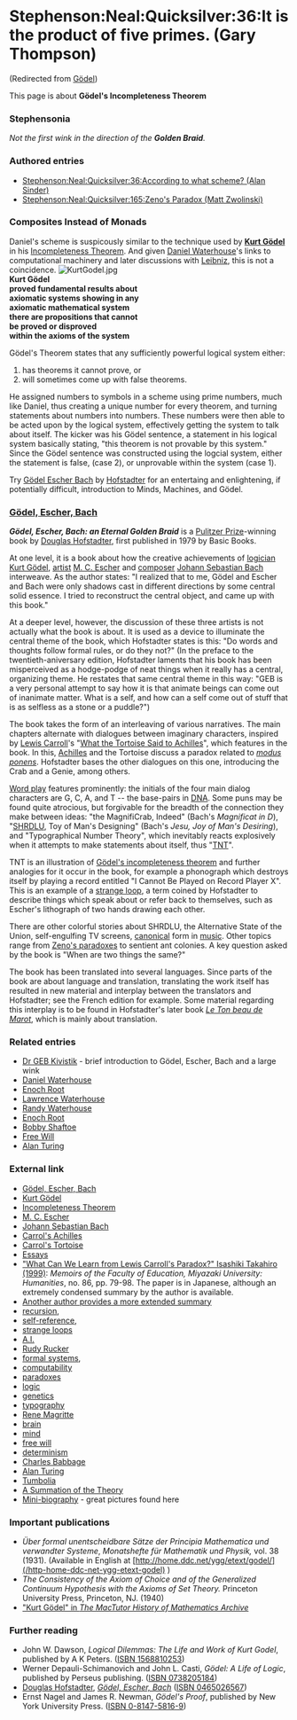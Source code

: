 
# Stephenson:Neal:Quicksilver:36:It is the product of five primes. (Gary Thompson)

(Redirected from [Gödel](/gödel))

This page is about **Gödel's Incompleteness Theorem**
### Stephensonia


*Not the first wink in the direction of the **Golden Braid**.* 

### Authored entries


* [Stephenson:Neal:Quicksilver:36:According to what scheme? (Alan Sinder)](/stephenson-neal-quicksilver-36-according-to-what-scheme-alan-sinder)
* [Stephenson:Neal:Quicksilver:165:Zeno's Paradox (Matt Zwolinski)](/stephenson-neal-quicksilver-165-zeno-s-paradox-matt-zwolinski)


### Composites Instead of Monads


Daniel's scheme is suspicously similar to the technique used by **[Kurt Gödel](/http-en-wikipedia-org-wiki-kurt-gödel)** in his [Incompleteness Theorem](/http-en-wikipedia-org-wiki-gödel-s-incompleteness-theorem). And given [Daniel Waterhouse](/daniel-waterhouse)'s links to computational machinery and later discussions with [Leibniz](/leibniz), this is not a coincidence. ![KurtGodel.jpg](/https://web.archive.org/web/20060725171449im_/http://upload.wikimedia.org/wikipedia/nl/7/70/KurtGodel.jpg)  
**Kurt Gödel  
proved fundamental results about  
axiomatic systems showing in any  
axiomatic mathematical system  
there are propositions that cannot  
be proved or disproved  
within the axioms of the system**

Gödel's Theorem states that any sufficiently powerful logical system either:
1. has theorems it cannot prove, or
2. will sometimes come up with false theorems.


He assigned numbers to symbols in a scheme using prime numbers, much like Daniel, thus creating a unique number for every theorem, and turning statements about numbers into numbers. These numbers were then able to be acted upon by the logical system, effectively getting the system to talk about itself. The kicker was his Gödel sentence, a statement in his logical system basically stating, "this theorem is not provable by this system." Since the Gödel sentence was constructed using the logcial system, either the statement is false, (case 2), or unprovable within the system (case 1).

Try [Gödel Escher Bach](/http-www-amazon-com-exec-obidos-tg-detail-0465026567-104-8179311-5812717-v-glance) by [Hofstadter](/http-en-wikipedia-org-wiki-douglas-hofstadter) for an entertaing and enlightening, if potentially difficult, introduction to Minds, Machines, and Gödel.

### [Gödel, Escher, Bach](/http-en-wikipedia-org-wiki-gödel-escher-bach)


***Gödel, Escher, Bach: an Eternal Golden Braid*** is a [Pulitzer Prize](/http-en-wikipedia-org-wiki-pulitzer-prize)-winning book by [Douglas Hofstadter](/http-en-wikipedia-org-wiki-douglas-hofstadter), first published in 1979 by Basic Books.

At one level, it is a book about how the creative achievements of [logician](/http-en-wikipedia-org-wiki-logic) [Kurt Gödel](/http-en-wikipedia-org-wiki-kurt-gödel), [artist](/http-en-wikipedia-org-wiki-artist) [M. C. Escher](/http-en-wikipedia-org-wiki-m-c-escher) and [composer](/http-en-wikipedia-org-wiki-composer) [Johann Sebastian Bach](/http-en-wikipedia-org-wiki-johann-sebastian-bach) interweave. As the author states: "I realized that to me, Gödel and Escher and Bach were only shadows cast in different directions by some central solid essence. I tried to reconstruct the central object, and came up with this book."

At a deeper level, however, the discussion of these three artists is not actually what the book is about. It is used as a device to illuminate the central theme of the book, which Hofstadter states is this: "Do words and thoughts follow formal rules, or do they not?" (In the preface to the twentieth-aniversary edition, Hofstadter laments that his book has been misperceived as a hodge-podge of neat things when it really has a central, organizing theme. He restates that same central theme in this way: "GEB is a very personal attempt to say how it is that animate beings can come out of inanimate matter. What is a self, and how can a self come out of stuff that is as selfless as a stone or a puddle?")

The book takes the form of an interleaving of various narratives. The main chapters alternate with dialogues between imaginary characters, inspired by [Lewis Carroll](/http-en-wikipedia-org-wiki-lewis-carroll)'s "[What the Tortoise Said to Achilles](/http-en-wikipedia-org-wiki-what-the-tortoise-said-to-achilles)", which features in the book. In this, [Achilles](/http-en-wikipedia-org-wiki-achilles) and the Tortoise discuss a paradox related to *[modus ponens](/http-en-wikipedia-org-wiki-modus-ponens)*. Hofstadter bases the other dialogues on this one, introducing the Crab and a Genie, among others.

[Word play](/http-en-wikipedia-org-wiki-word-play) features prominently: the initials of the four main dialog characters are G, C, A, and T -- the base-pairs in [DNA](/http-en-wikipedia-org-wiki-dna). Some puns may be found quite atrocious, but forgivable for the breadth of the connection they make between ideas: "the MagnifiCrab, Indeed" (Bach's *Magnificat in D*), "[SHRDLU](/http-en-wikipedia-org-wiki-shrdlu), Toy of Man's Designing" (Bach's *Jesu, Joy of Man's Desiring*), and "Typographical Number Theory", which inevitably reacts explosively when it attempts to make statements about itself, thus "[TNT](/http-en-wikipedia-org-wiki-trinitrotoluene)".

TNT is an illustration of [Gödel's incompleteness theorem](/http-en-wikipedia-org-wiki-gödel-s-incompleteness-theorem) and further analogies for it occur in the book, for example a phonograph which destroys itself by playing a record entitled "I Cannot Be Played on Record Player X". This is an example of a [strange loop](/http-en-wikipedia-org-wiki-strange-loop), a term coined by Hofstadter to describe things which speak about or refer back to themselves, such as Escher's lithograph of two hands drawing each other.

There are other colorful stories about SHRDLU, the Alternative State of the Union, self-engulfing TV screens, [canonical](/http-en-wikipedia-org-wiki-canon-music) form in [music](/http-en-wikipedia-org-wiki-music). Other topics range from [Zeno's paradoxes](/http-en-wikipedia-org-wiki-zeno-s-paradoxes) to sentient ant colonies. A key question asked by the book is "When are two things the same?"

The book has been translated into several languages. Since parts of the book are about language and translation, translating the work itself has resulted in new material and interplay between the translators and Hofstadter; see the French edition for example. Some material regarding this interplay is to be found in Hofstadter's later book *[Le Ton beau de Marot](/http-en-wikipedia-org-wiki-le-ton-beau-de-marot)*, which is mainly about translation.

### Related entries


* [Dr GEB Kivistik](/dr-geb-kivistik) - brief introduction to Gödel, Escher, Bach and a large wink
* [Daniel Waterhouse](/daniel-waterhouse)
* [Enoch Root](/enoch-root)
* [Lawrence Waterhouse](/lawrence-waterhouse)
* [Randy Waterhouse](/stephenson-neal-cryptonomicon-randy-waterhouse)
* [Enoch Root](/stephenson-neal-quicksilver-enoch-root)
* [Bobby Shaftoe](/bobby-shaftoe)
* [Free Will](/free-will)
* [Alan Turing](/alan-turing)


### External link


* [Gödel, Escher, Bach](/http-en-wikipedia-org-wiki-gödel-escher-bach)
* [Kurt Gödel](/http-en-wikipedia-org-wiki-kurt-gödel)
* [Incompleteness Theorem](/http-en-wikipedia-org-wiki-gödel-s-incompleteness-theorem)
* [M. C. Escher](/http-en-wikipedia-org-wiki-m-c-escher)
* [Johann Sebastian Bach](/http-en-wikipedia-org-wiki-johann-sebastian-bach)
* [Carrol's Achilles](/http-www-lewiscarroll-org-achilles-html)
* [Carrol's Tortoise](/http-www-ditext-com-carroll-tortoise-html)
* [Essays](/http-home-earthlink-net-lfdean-carroll-essays-achilles-html)
* ["What Can We Learn from Lewis Carroll's Paradox?" Isashiki Takahiro (1999)](/http-www-miyazaki-u-ac-jp-e02702u-papers-eng-carroll-html): *Memoirs of the Faculty of Education, Miyazaki University: Humanities*, no. 86, pp. 79-98. The paper is in Japanese, although an extremely condensed summary by the author is available.
* [Another author provides a more extended summary](/http-homepage2-nifty-com-workshop-alice-click-m-t-html)
* [recursion](/http-en-wikipedia-org-wiki-recursion),
* [self-reference](/http-en-wikipedia-org-wiki-self-reference),
* [strange loops](/http-en-wikipedia-org-wiki-strange-loops)
* [A.I.](/http-en-wikipedia-org-wiki-artificial-intelligence)
* [Rudy Rucker](/http-en-wikipedia-org-wiki-rudy-rucker)
* [formal systems](/http-en-wikipedia-org-wiki-formal-systems),
* [computability](/http-en-wikipedia-org-wiki-computability-theory)
* [paradoxes](/http-en-wikipedia-org-wiki-paradox)
* [logic](/http-en-wikipedia-org-wiki-logic)
* [genetics](/http-en-wikipedia-org-wiki-genetics)
* [typography](/http-en-wikipedia-org-wiki-typography)
* [Rene Magritte](/http-en-wikipedia-org-wiki-rene-magritte)
* [brain](/http-en-wikipedia-org-wiki-brain)
* [mind](/http-en-wikipedia-org-wiki-mind)
* [free will](/http-en-wikipedia-org-wiki-free-will)
* [determinism](/http-en-wikipedia-org-wiki-determinism)
* [Charles Babbage](/http-en-wikipedia-org-wiki-charles-babbage)
* [Alan Turing](/http-en-wikipedia-org-wiki-alan-turing)
* [Tumbolia](/http-en-wikipedia-org-wiki-tumbolia)
* [A Summation of the Theory](/http-www-miskatonic-org-godel-html)
* [Mini-biography](/http-kgs-logic-at-index-php-id-23) - great pictures found here


### Important publications


* *Über formal unentscheidbare Sätze der Principia Mathematica und verwandter Systeme*, *Monatshefte für Mathematik und Physik,* vol. 38 (1931). (Available in English at [http://home.ddc.net/ygg/etext/godel/](/http-home-ddc-net-ygg-etext-godel) )
* *The Consistency of the Axiom of Choice and of the Generalized Continuum Hypothesis with the Axioms of Set Theory.* Princeton University Press, Princeton, NJ. (1940)
* ["Kurt Gödel" in *The MacTutor History of Mathematics Archive*](/http-www-gap-dcs-st-and-ac-uk-history-mathematicians-godel-html)


### Further reading


* John W. Dawson, *Logical Dilemmas: The Life and Work of Kurt Godel*, published by A K Peters. ([ISBN 1568810253](/))
* Werner Depauli-Schimanovich and John L. Casti, *Gödel: A Life of Logic*, published by Perseus publishing. ([ISBN 0738205184](/))
* [Douglas Hofstadter](/http-en-wikipedia-org-wiki-douglas-hofstadter), *[Gödel, Escher, Bach](/http-en-wikipedia-org-wiki-gödel-escher-bach)* ([ISBN 0465026567](/))
* Ernst Nagel and James R. Newman, *Gödel's Proof*, published by New York University Press. ([ISBN 0-8147-5816-9](/))
